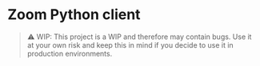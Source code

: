 # Zoom Python client

> ⚠️ WIP: This project is a WIP and therefore may contain bugs. Use it at your own risk and keep this in mind if you decide to use it in production environments.
